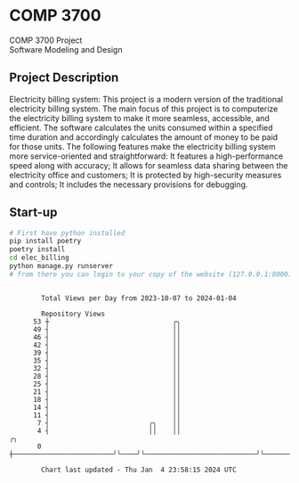 # COMP 3700
COMP 3700 Project  
Software Modeling and Design
## Project Description
Electricity billing system: This project is a modern version of the traditional electricity billing system. The main focus of this project is to computerize the electricity billing system to make it more seamless, accessible, and efficient. The software calculates the units consumed within a specified time duration and accordingly calculates the amount of money to be paid for those units. The following features make the electricity billing system more service-oriented and straightforward: It features a high-performance speed along with accuracy; It allows for seamless data sharing between the electricity office and customers; It is protected by high-security measures and controls; It includes the necessary provisions for debugging.

## Start-up
```bash
# First have python installed
pip install poetry
poetry install
cd elec_billing
python manage.py runserver
# from there you can login to your copy of the website (127.0.0.1:8000), default creds are admin/admin
```

```

        Total Views per Day from 2023-10-07 to 2024-01-04

        Repository Views
      53 ┼                               ╭╮
      49 ┤                               ││
      46 ┤                               ││
      42 ┤                               ││
      39 ┤                               ││
      35 ┤                               ││
      32 ┤                               ││
      28 ┤                               ││
      25 ┤                               ││
      21 ┤                               ││
      18 ┤                               ││
      14 ┤                               ││
      11 ┤                               ││
       7 ┤                         ╭╮    ││
       4 ┤                         ││    ││                            ╭╮
       0 ┼─────────────────────────╯╰────╯╰────────────────────────────╯╰──────────────────────────

        Chart last updated - Thu Jan  4 23:58:15 2024 UTC
        
```
